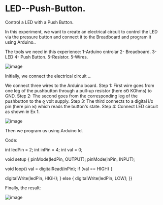# LED--Push-Button.
Control a LED with a Push Button.

In this experiment, we want to create an electrical circuit to control the LED via the pressure button and connect it to the  Breadboard and program it using Arduino..

The tools we need in this experience:
1-Arduino cntrolar
2- Breadboard.
3-LED
4- Push Button.
5-Resistor.
5-Wires.

![image](https://user-images.githubusercontent.com/108034996/181037209-31ef0aba-7bdb-4034-b8a8-b62d851e16d6.png)



Initially, we connect the electrical circuit ...

We connect three wires to the Arduino board. 
Step 1: First wire goes from one leg of the pushbutton through a pull-up resistor (here ϭϬ KOhms) to GND. 
Step 2: The second goes from the corresponding leg of the pushbutton to the ϱ volt supply. 
Step 3: The third connects to a digital i/o pin (here pin ϰ) which reads the button's state. 
Step 4: Connect LED circuit as shown in Ex 1.

![image](https://user-images.githubusercontent.com/108034996/181036661-1b85ac71-3d57-4980-80a7-bbf6c2a522ec.png)



Then we program us using Arduino Id.

Code:

int ledPin = 2; 
int inPin = 4;
int val = 0;

void setup {
 pinMode(ledPin, OUTPUT); 
 pinMode(inPin, INPUT);

void loop()
val = digitalRead(inPin); 
 if (val == HIGH) {

digitalWrite(ledPin, HIGH); 
} else {
digitalWrite(ledPin, LOW); 
}}



Finally,  the result:

![image](https://user-images.githubusercontent.com/108034996/181037726-1f39a897-b971-4c9a-8723-81b70644a185.png)
